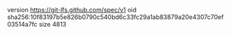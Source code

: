 version https://git-lfs.github.com/spec/v1
oid sha256:10f83197b5e826b0790c540bd6c33fc29a1ab83879a20e4307c70ef03514a7fc
size 4813
